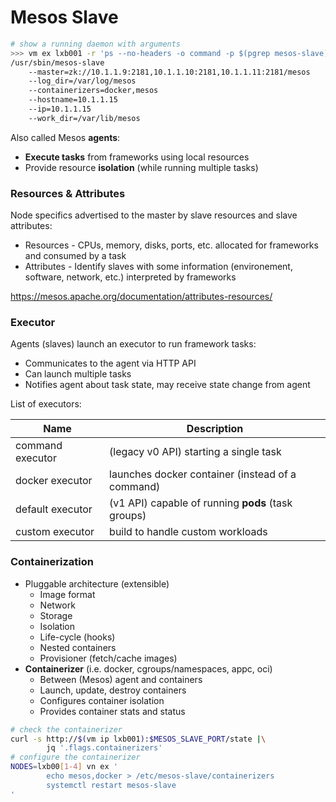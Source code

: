 # Mesos Slave

```bash
# show a running daemon with arguments
>>> vm ex lxb001 -r 'ps --no-headers -o command -p $(pgrep mesos-slave) | sed "s/ /\n\t/g"'
/usr/sbin/mesos-slave
	--master=zk://10.1.1.9:2181,10.1.1.10:2181,10.1.1.11:2181/mesos
	--log_dir=/var/log/mesos
	--containerizers=docker,mesos
	--hostname=10.1.1.15
	--ip=10.1.1.15
	--work_dir=/var/lib/mesos
```

Also called Mesos **agents**:

* **Execute tasks** from frameworks using local resources
* Provide resource **isolation** (while running multiple tasks)

### Resources & Attributes

Node specifics advertised to the master by slave resources and slave attributes:

* Resources - CPUs, memory, disks, ports, etc. allocated for frameworks and consumed by a task
* Attributes - Identify slaves with some information (environement, software, network, etc.) interpreted by frameworks

<https://mesos.apache.org/documentation/attributes-resources/>



### Executor

Agents (slaves) launch an executor to run framework tasks:

- Communicates to the agent via HTTP API
- Can launch multiple tasks
- Notifies agent about task state, may receive state change from agent

List of executors:

Name                  | Description
----------------------|--------------------------------------------------------
command executor      | (legacy v0 API) starting a single task
docker executor       | launches docker container (instead of a command)
default executor      | (v1 API) capable of running **pods** (task groups)
custom executor       | build to handle custom workloads

### Containerization

* Pluggable architecture (extensible)
  - Image format
  - Network
  - Storage
  - Isolation
  - Life-cycle (hooks)
  - Nested containers
  - Provisioner (fetch/cache images)
* **Containerizer** (i.e. docker, cgroups/namespaces, appc, oci)
  - Between (Mesos) agent and containers
  - Launch, update, destroy containers
  - Configures container isolation
  - Provides container stats and status

```bash
# check the containerizer
curl -s http://$(vm ip lxb001):$MESOS_SLAVE_PORT/state |\
        jq '.flags.containerizers'
# configure the containerizer
NODES=lxb00[1-4] vn ex '
        echo mesos,docker > /etc/mesos-slave/containerizers
        systemctl restart mesos-slave
'
```
